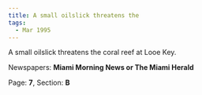 ```yaml
---  
title: A small oilslick threatens the  
tags:  
  - Mar 1995  
---  
```

  
A small oilslick threatens the coral reef at Looe Key.  
  
Newspapers: **Miami Morning News or The Miami Herald**  
  
Page: **7**, Section: **B** 

